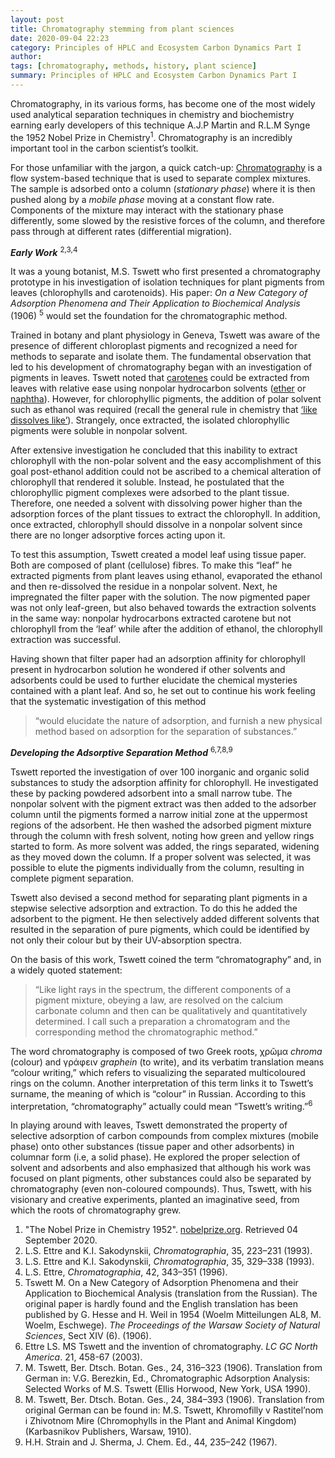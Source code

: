 ```yaml
---
layout: post
title: Chromatography stemming from plant sciences  
date: 2020-09-04 22:23
category: Principles of HPLC and Ecosystem Carbon Dynamics Part I
author: 
tags: [chromatography, methods, history, plant science]
summary: Principles of HPLC and Ecosystem Carbon Dynamics Part I
---
```

Chromatography, in its various forms, has become one of the most widely used analytical separation techniques in chemistry and biochemistry earning early developers of this technique A.J.P Martin and R.L.M Synge the 1952 Nobel Prize in Chemistry<sup>1</sup>. Chromatography is an incredibly important tool in the carbon scientist’s toolkit. 

For those unfamiliar with the jargon, a quick catch-up:
[Chromatography](https://en.wikipedia.org/wiki/Chromatography) is a flow system-based technique that is used to separate complex mixtures. The sample is adsorbed onto a column (*stationary phase*) where it is then pushed along by a *mobile phase* moving at a constant flow rate. Components of the mixture may interact with the stationary phase differently, some slowed by the resistive forces of the column, and therefore pass through at different rates (differential migration). 


***Early Work*** <sup>2,3,4</sup>

It was a young botanist, M.S. Tswett who first presented a chromatography prototype in his investigation of isolation techniques for plant pigments from leaves (chlorophylls and carotenoids). His paper: *On a New Category of Adsorption Phenomena and Their Application to Biochemical Analysis* (1906) <sup>5</sup> would set the foundation for the chromatographic method. 

Trained in botany and plant physiology in Geneva, Tswett was aware of the presence of different chloroplast pigments and recognized a need for methods to separate and isolate them. The fundamental observation that led to his development of chromatography began with an investigation of pigments in leaves. Tswett noted that [carotenes]( https://en.wikipedia.org/wiki/Carotene) could be extracted from leaves with relative ease using nonpolar hydrocarbon solvents ([ether](https://en.wikipedia.org/wiki/Ether) or [naphtha](https://en.wikipedia.org/wiki/Naphtha#:~:text=Naphtha%20(%2F%CB%88n%C3%A6p,refined%20products%20such%20as%20kerosene))). However, for chlorophyllic pigments, the addition of polar solvent such as ethanol was required (recall the general rule in chemistry that [‘like dissolves like’](https://socratic.org/questions/what-is-the-principle-of-like-dissolves-like-explanation-needed-and-also-limitat)). Strangely, once extracted, the isolated chlorophyllic pigments were soluble in nonpolar solvent. 

After extensive investigation he concluded that this inability to extract chlorophyll with the non-polar solvent and the easy accomplishment of this goal post-ethanol addition could not be ascribed to a chemical alteration of chlorophyll that rendered it soluble. Instead, he postulated that the chlorophyllic pigment complexes were adsorbed to the plant tissue. Therefore, one needed a solvent with dissolving power higher than the adsorption forces of the plant tissues to extract the chlorophyll. In addition, once extracted, chlorophyll should dissolve in a nonpolar solvent since there are no longer adsorptive forces acting upon it. 

To test this assumption, Tswett created a model leaf using tissue paper. Both are composed of plant (cellulose) fibres. To make this “leaf” he extracted pigments from plant leaves using ethanol, evaporated the ethanol and then re-dissolved the residue in a nonpolar solvent. Next, he impregnated the filter paper with the solution. The now pigmented paper was not only leaf-green, but also behaved towards the extraction solvents in the same way: nonpolar hydrocarbons extracted carotene but not chlorophyll from the ‘leaf’ while after the addition of ethanol, the chlorophyll extraction was successful. 

Having shown that filter paper had an adsorption affinity for chlorophyll present in hydrocarbon solution he wondered if other solvents and adsorbents could be used to further elucidate the chemical mysteries contained with a plant leaf. And so, he set out to continue his work feeling that the systematic investigation of this method 

>“would elucidate the nature of adsorption, and furnish a new physical method based on adsorption for the separation of substances.”

***Developing the Adsorptive Separation Method*** <sup>6,7,8,9</sup>

Tswett reported the investigation of over 100 inorganic and organic solid substances to study the adsorption affinity for chlorophyll. He investigated these by packing powdered adsorbent into a small narrow tube. The nonpolar solvent with the pigment extract was then added to the adsorber column until the pigments formed a narrow initial zone at the uppermost regions of the adsorbent. He then washed the adsorbed pigment mixture through the column with fresh solvent, noting how green and yellow rings started to form. As more solvent was added, the rings separated, widening as they moved down the column. If a proper solvent was selected, it was possible to elute the pigments individually from the column, resulting in complete pigment separation. 

Tswett also devised a second method for separating plant pigments in a stepwise selective adsorption and extraction. To do this he added the adsorbent to the pigment. He then selectively added different solvents that resulted in the separation of pure pigments, which could be identified by not only their colour but by their UV-absorption spectra. 

On the basis of this work, Tswett coined the term “chromatography” and, in a widely quoted statement: 

>“Like light rays in the spectrum, the different components of a pigment mixture, obeying a law, are resolved on the calcium carbonate column and then can be qualitatively and quantitatively determined. I call such a preparation a chromatogram and the corresponding method the chromatographic method.” 

The word chromatography is composed of two Greek roots, χρῶμα *chroma* (colour) and γράφειν *graphein* (to write), and its verbatim translation means “colour writing,” which refers to visualizing the separated multicoloured rings on the column. Another interpretation of this term links it to Tswett’s surname, the meaning of which is “colour” in Russian. According to this interpretation, “chromatography” actually could mean “Tswett’s writing.”<sup>6</sup>
 
In playing around with leaves, Tswett demonstrated the property of selective adsorption of carbon compounds from complex mixtures (mobile phase) onto other substances (tissue paper and other adsorbents) in columnar form (i.e, a solid phase). He explored the proper selection of solvent and adsorbents and also emphasized that although his work was focused on plant pigments, other substances could also be separated by chromatography (even non-coloured compounds). Thus, Tswett, with his visionary and creative experiments, planted an imaginative seed, from which the roots of chromatography grew. 




1. "The Nobel Prize in Chemistry 1952". [nobelprize.org](nobelprize.org). Retrieved 04 September 2020.
2. L.S. Ettre and K.I. Sakodynskii, *Chromatographia*, 35, 223–231 (1993).
3. L.S. Ettre and K.I. Sakodynskii, *Chromatographia*, 35, 329–338 (1993).
4. L.S. Ettre, *Chromatographia*, 42, 343–351 (1996).
5. Tswett M. On a New Category of Adsorption Phenomena and their Application to Biochemical Analysis (translation from the Russian). The original paper is hardly found and the English translation has been published by G. Hesse and H. Weil in 1954 (Woelm Mitteilungen AL8, M. Woelm, Eschwege). *The Proceedings of the Warsaw Society of Natural Sciences*, Sect XIV (6). (1906).
6. Ettre LS. MS Tswett and the invention of chromatography. *LC GC North America*. 21, 458-67 (2003). 
7. M. Tswett, Ber. Dtsch. Botan. Ges., 24, 316–323 (1906). Translation from German in: V.G. Berezkin, Ed., Chromatographic Adsorption Analysis: Selected Works of M.S. Tswett (Ellis Horwood, New York, USA 1990).
8. M. Tswett, Ber. Dtsch. Botan. Ges., 24, 384–393 (1906). Translation from original German can be found in: M.S. Tswett, Khromofilly v Rastitel’nom i Zhivotnom Mire (Chromophylls in
the Plant and Animal Kingdom) (Karbasnikov Publishers, Warsaw, 1910).
9. H.H. Strain and J. Sherma, J. Chem. Ed., 44, 235–242 (1967).
